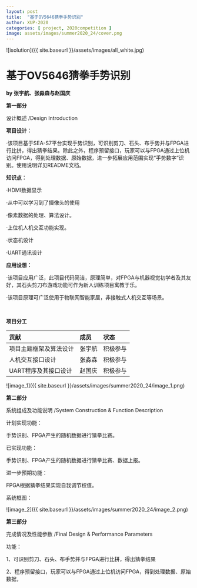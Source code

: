 ```yaml
---
layout: post
title:  "基于OV5646猜拳手势识别"
author: XUP-2020
categories: [ project, 2020competition ]
image: assets/images/summer2020_24/cover.png
---
```


![isolution]({{ site.baseurl }}/assets/images/all_white.jpg)

# **基于OV5646猜拳手势识别**

**by&nbsp;张宇航、张淼森与赵国庆**


**第一部分**

设计概述 /Design Introduction


**项目设计：**

&middot;该项目基于SEA-S7平台实现手势识别，可识别剪刀、石头、布手势并与FPGA进行比拼，得出猜拳结果。除此之外，程序预留接口，玩家可以与FPGA通过上位机访问FPGA，得到处理数据、原始数据，进一步拓展应用范围实现&ldquo;手势数字&rdquo;识别。使用说明详见README文档。

**知识点：**

&middot;HDMI数据显示

&middot;从中可以学习到了摄像头的使用

&middot;像素数据的处理、算法设计。

&middot;上位机人机交互功能实现。

&middot;状态机设计

&middot;UART通讯设计

**应用设想：**

&middot;该项目应用广泛，此项目代码简洁，原理简单，对FPGA与机器视觉初学者及其友好，其石头剪刀布游戏功能可作为新人训练项目寓教于乐。

&middot;该项目原理可广泛使用于物联网智能家居，非接触式人机交互等场景。

&nbsp;

**项目分工**

|贡献|成员|状态|
|:--|:---|:---|
|项目主题框架及算法设计|张宇航|积极参与|
|人机交互接口设计|张淼森|积极参与|		
|UART程序及其接口设计|赵国庆|积极参与|

 ![image_1]({{ site.baseurl }}/assets/images/summer2020_24/image_1.png) 

**第二部分**

系统组成及功能说明 /System Construction &amp; Function Description

计划实现功能：

手势识别、FPGA产生的随机数据进行猜拳比赛。

已实现功能：

手势识别、FPGA产生的随机数据进行猜拳比赛、数据上报。

进一步预期功能：

FPGA根据猜拳结果实现自我调节权值。

系统框图：

![image_2]({{ site.baseurl }}/assets/images/summer2020_24/image_2.png) 

**第三部分**

完成情况及性能参数 /Final Design &amp; Performance Parameters

功能：

1、可识别剪刀、石头、布手势并与FPGA进行比拼，得出猜拳结果

2、程序预留接口，玩家可以与FPGA通过上位机访问FPGA，得到处理数据、原始数据，

